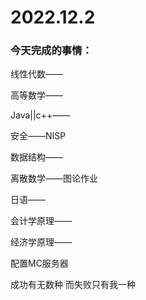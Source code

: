 # 2022.12.2

### 今天完成的事情：

线性代数——

高等数学——

Java||c++——

安全——NISP

数据结构——

离散数学——图论作业

日语——

会计学原理——

经济学原理——

配置MC服务器

成功有无数种 而失败只有我一种

